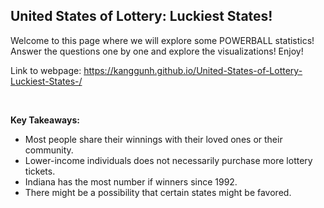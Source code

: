 ## United States of Lottery: Luckiest States!

Welcome to this page where we will explore some POWERBALL statistics!  
Answer the questions one by one and explore the visualizations! Enjoy!

  
Link to webpage: https://kanggunh.github.io/United-States-of-Lottery-Luckiest-States-/


<br>

**Key Takeaways:**
- Most people share their winnings with their loved ones or their community.
- Lower-income individuals does not necessarily purchase more lottery tickets.
- Indiana has the most number if winners since 1992.
- There might be a possibility that certain states might be favored.
